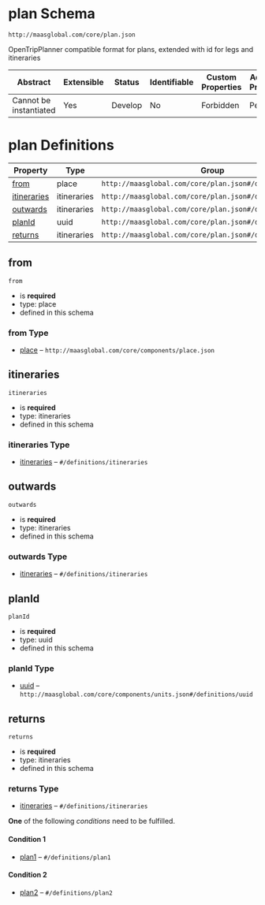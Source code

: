 # plan Schema

```
http://maasglobal.com/core/plan.json
```

OpenTripPlanner compatible format for plans, extended with id for legs and itineraries

| Abstract               | Extensible | Status  | Identifiable | Custom Properties | Additional Properties | Defined In                  |
| ---------------------- | ---------- | ------- | ------------ | ----------------- | --------------------- | --------------------------- |
| Cannot be instantiated | Yes        | Develop | No           | Forbidden         | Permitted             | [core/plan.json](plan.json) |

# plan Definitions

| Property                    | Type        | Group                                                     |
| --------------------------- | ----------- | --------------------------------------------------------- |
| [from](#from)               | place       | `http://maasglobal.com/core/plan.json#/definitions/plan2` |
| [itineraries](#itineraries) | itineraries | `http://maasglobal.com/core/plan.json#/definitions/plan2` |
| [outwards](#outwards)       | itineraries | `http://maasglobal.com/core/plan.json#/definitions/plan1` |
| [planId](#planid)           | uuid        | `http://maasglobal.com/core/plan.json#/definitions/plan2` |
| [returns](#returns)         | itineraries | `http://maasglobal.com/core/plan.json#/definitions/plan1` |

## from

`from`

- is **required**
- type: place
- defined in this schema

### from Type

- [place](place.md) – `http://maasglobal.com/core/components/place.json`

## itineraries

`itineraries`

- is **required**
- type: itineraries
- defined in this schema

### itineraries Type

- [itineraries](plan.md) – `#/definitions/itineraries`

## outwards

`outwards`

- is **required**
- type: itineraries
- defined in this schema

### outwards Type

- [itineraries](plan.md) – `#/definitions/itineraries`

## planId

`planId`

- is **required**
- type: uuid
- defined in this schema

### planId Type

- [uuid](units.md) – `http://maasglobal.com/core/components/units.json#/definitions/uuid`

## returns

`returns`

- is **required**
- type: itineraries
- defined in this schema

### returns Type

- [itineraries](plan.md) – `#/definitions/itineraries`

**One** of the following _conditions_ need to be fulfilled.

#### Condition 1

- [plan1](plan.md) – `#/definitions/plan1`

#### Condition 2

- [plan2](plan.md) – `#/definitions/plan2`
